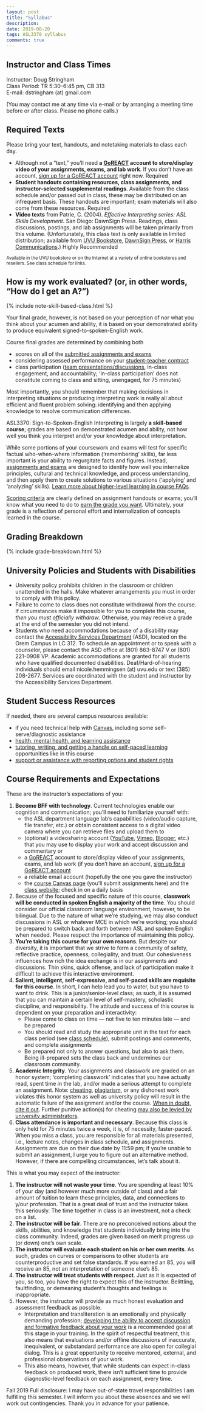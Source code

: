 ```yaml
---
layout: post
title: "Syllabus"
description:
date: 2019-08-20
tags: ASL3370 syllabus
comments: true 
---
```


## Instructor and Class Times

Instructor: Doug Stringham<br>
Class Period: TR 5:30–6:45 pm, CB 313<br>
E-mail: dstringham (at) gmail.com

(You may contact me at any time via e-mail or by arranging a meeting time before or after class. Please no phone calls.)

## Required Texts

Please bring your text, handouts, and notetaking materials to class each day.

* Although not a “text,” you’ll need **a [GoREACT](https://goreact.com/signing) account to store/display video of your assignments, exams, and lab work**. If you don’t have an account, [sign up for a GoREACT account](https://goreact.com/#/signup) right now. <span class="c-badge c-badge-pill c-badge-danger">Required</span>
* **Student handouts containing resources, class assignments, and instructor-selected supplemental readings**. Available from the class schedule and/or passed out in class, these may be distributed on an infrequent basis. These handouts are important; exam materials will also come from these resources. <span class="c-badge c-badge-pill c-badge-danger">Required</span>
* **Video texts** from Patrie, C. (2004). *Effective Interpreting series: ASL Skills Development*. San Diego: DawnSign Press. Readings, class discussions, postings, and lab assignments will be taken primarily from this volume. (Unfortunately, this class text is only available in limited distribution; available from [UVU Bookstore](http://bookstore.uvu.edu/SelectTermDept.aspx), [DawnSign Press](http://www.dawnsign.com/effective-interpreting-asl-skills-development-study-set), or [Harris Communications](http://www.harriscomm.com/index.php/effective-interpreting-asl-skills-development-study-set.html).) <span class="c-badge c-badge-pill c-badge-success">Highly Recommended</span>

<small>Available in the UVU bookstore or on the Internet at a variety of online bookstores and resellers. See class schedule for links.</small>

## How is my work evaluated? (or, in other words, “How do I get an A?”)

{% include note-skill-based-class.html %}

Your final grade, however, is not based on your perception of nor what you think about your acumen and ability, it is based on your demonstrated ability to produce equivalent signed-to-spoken-English work. 

Course final grades are determined by combining both
* scores on all of the [submitted assignments and exams](../08/assignments.html)
* considering assessed performance on your [student-teacher contract](https://docs.google.com/forms/d/e/1FAIpQLScc7I93RYboaT955frbKYUYDXFQIc4ISzEGw3t9kQAdyeU7Eg/viewform)
* class participation ([team presentations/discussions](../08/schedule.html), in-class engagement, and accountability; ‘in-class participation’ does not constitute coming to class and sitting, unengaged, for 75 minutes)
 
Most importantly, you should remember that making decisions in interpreting situations or producing interpreting work is really all about efficient and fluent problem solving: identifying and then applying knowledge to resolve communication differences.

ASL3370: Sign-to-Spoken-English Interpreting is largely **a skill-based course**; grades are based on demonstrated acumen and ability, not how well you think you interpret and/or your knowledge about interpretation.

While some portions of your coursework and exams will test for specific factual who-when-where information (‘remembering’ skills), far less important is your ability to regurgitate facts and figures. Instead, [assignments and exams](../08/assignments.html) are designed to identify how well you internalize principles, cultural and technical knowledge, and process understanding, and then apply them to create solutions to various situations (‘applying’ and ‘analyzing’ skills). [Learn more about higher-level learning in course FAQs](../08/faq.html).

[Scoring criteria](../08/assignments.html) are clearly defined on assignment handouts or exams; you’ll know what you need to do to [earn the grade you want](../08/assignments.html). Ultimately, your grade is a reflection of personal effort and internalization of concepts learned in the course.

## Grading Breakdown

{% include grade-breakdown.html %}

## University Policies and Students with Disabilities

* University policy prohibits children in the classroom or children unattended in the halls. Make whatever arrangements you must in order to comply with this policy.
* Failure to come to class does not constitute withdrawal from the course. If circumstances make it impossible for you to complete this course, *then you must officially withdraw*. Otherwise, you may receive a grade at the end of the semester you did not intend.
* Students who need accommodations because of a disability may contact the [Accessibility Services Department](https://www.uvu.edu/accessibility-services) (ASD), located on the Orem Campus in LC 312. To schedule an appointment or to speak with a counselor, please contact the ASD office at (801) 863-8747 <abbr>V</abbr> or (801) 221-0908 <abbr>VP</abbr>. Academic accommodations are granted for all students who have qualified documented disabilities. Deaf/Hard-of-hearing individuals should email nicole.hemmingsen (at) uvu.edu or text (385) 208-2677. Services are coordinated with the student and instructor by the Accessibility Services Department.

## Student Success Resources
If needed, there are several campus resources available:

* if you need technical help with [Canvas](https://www.uvu.edu/otl/students/canvas_help_for_students.html), including some self-serve/diagnostic assistance
* [health, mental health, and learning assistance](https://www.uvu.edu/firstyear/docs/resources_for_success.pdf)
* [tutoring, writing, and getting a handle on self-paced learning](https://www.uvu.edu/academictutoring) opportunities like in this course
* [support or assistance with reporting options and student rights](http://lrcourse.lawroom.com/resource/Production/e5f3d88f-27b5-40b8-a3bb-5433b8933e26.pdf) 

## Course Requirements and Expectations

These are the instructor’s expectations of you:

1. **Become BFF with technology**. Current technologies enable our cognition and communication; you’ll need to familiarize yourself with:
	* the ASL department language lab’s capabilities (video/audio capture, file transfer, etc.) or obtain consistent access to a digital video camera where you can retrieve files and upload them to
	* (optional) a videosharing account ([YouTube](https://www.youtube.com), [Vimeo](https://vimeo.com), [Blogger](https://www.blogger.com), etc.) that you may use to display your work and accept discussion and commentary or
	* a [GoREACT](https://goreact.com/signing) account to store/display video of your assignments, exams, and lab work (if you don’t have an account, [sign up for a GoREACT account](https://get.goreact.com/sign-up-select)
	* a reliable email account (hopefully the one you gave the instructor)
	* the [course Canvas page](https://uvu.instructure.com) (you’ll submit assignments here) and the [class website](http://intrpr.info/3370-fa19); check in on a daily basis
2. Because of the focused and specific nature of this course, **classwork will be conducted in spoken English a majority of the time**. You should consider our official classroom language environment, however, to be bilingual. Due to the nature of what we’re studying, we may also conduct discussions in ASL or whatever MCE in which we’re working; you should be prepared to switch back and forth between ASL and spoken English when needed. Please respect the importance of maintaining this policy.
3. **You’re taking this course for your own reasons**. But despite our diversity, it is important that we strive to form a community of safety, reflective practice, openness, collegiality, and trust. Our cohesiveness influences how rich the idea exchange is in our assignments and discussions. Thin skins, quick offense, and lack of participation make it difficult to achieve this interactive environment.
4. **Salient, intelligent, self-expressive, and self-paced skills are requisite for this course**. In short, I can help lead you to water, but you have to want to drink. This is a junior/senior-level class; as such, it is assumed that you can maintain a certain level of self-mastery, scholastic discipline, and responsibility. The attitude and success of this course is dependent on your preparation and interactivity:
	* Please come to class on time — not five to ten minutes late — and be prepared
	* You should read and study the appropriate unit in the text for each class period (see [class schedule](../08/schedule.html)), submit postings and comments, and complete assignments
	* Be prepared not only to answer questions, but also to ask them. Being ill-prepared sets the class back and undermines our classroom community.
5. **Academic Integrity**. Your assignments and classwork are graded on an honor system; ‘completing classwork’ indicates that you have actually read, spent time in the lab, and/or made a serious attempt to complete an assignment. Note: [cheating](http://turnitin.com), [plagiarism](http://www.plagiarism.org), or any dishonest work violates this honor system as well as university policy will result in the automatic failure of the assignment and/or the course. [When in doubt, cite it out](http://linguistics.byu.edu/faculty/henrichsenl/APA/APA01.html). Further punitive action(s) for cheating [may also be levied by university administrators](https://www.uvu.edu/studentconduct/students.html).
6. **Class attendance is important and necessary**. Because this class is only held for 75 minutes twice a week, it is, of necessity, faster-paced. When you miss a class, you are responsible for all materials presented, i.e., lecture notes, changes in class schedule, and assignments. Assignments are due on their due date by 11:59 pm; if you’re unable to submit an assignment, I urge you to figure out an alternative method. However, if there are compelling circumstances, let’s talk about it.

This is what you may expect of the instructor:

1. **The instructor will not waste your time**. You are spending at least 10% of your day (and however much more outside of class) and a fair amount of tuition to learn these principles, data, and connections to y/our profession. That is a great deal of trust and the instructor takes this seriously. The time together in class is an investment, not a check on a list.
2. **The instructor will be fair**. There are no preconceived notions about the skills, abilities, and knowledge that students individually bring into the class community. Indeed, grades are given based on merit progress up (or down) one’s own scale.
3. **The instructor will evaluate each student on his or her own merits**. As such, grades on curves or comparisons to other students are counterproductive and set false standards. If you earned an 85, you will receive an 85, not an interpretation of someone else’s 85.
4. **The instructor will treat students with respect**. Just as it is expected of you, so too, you have the right to expect this of the instructor. Belittling, faultfinding, or demeaning student’s thoughts and feelings is inappropriate.
5. However, the instructor will provide as much honest evaluation and assessment feedback as possible. 
	* Interpretation and transliteration is an emotionally and physically demanding profession; [developing the ability to accept discussion and formative feedback about your work](../08/contexting-work-and-feedback.html) is a recommended goal at this stage in your training. In the spirit of respectful treatment, this also means that evaluations and/or offline discussions of inaccurate, inequivalent, or substandard performance are also open for collegial dialog. This is a great opportunity to receive mentored, external, and professional observations of your work.
	* This also means, however, that while students can expect in-class feedback on produced work, there isn’t sufficient time to provide diagnostic-level feedback on each assignment, every time.

<span class="c-badge c-badge-pill c-badge-info">Fall 2019</span> Full disclosure: I may have out-of-state travel responsibilities I am fulfilling this semester. I will inform you about these absences and we will work out contingencies. Thank you in advance for your patience.